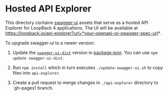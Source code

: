 # Hosted API Explorer

This directory contains [swagger-ui](https://github.com/swagger-api/swagger-ui) assets that serve as a hosted API Explorer for LoopBack 4 applications. The UI will be available at https://loopback.io/api-explorer?url=*your-openapi-or-swagger-spec-url*.

To upgrade swagger-ui to a newer version:

1. Update the [`swagger-ui-dist`](https://www.npmjs.com/package/swagger-ui-dist) version in [package.json](https://github.com/strongloop/loopback.io/blob/gh-pages/package.json). You can use `npm update swagger-ui-dist`.

2. Run `npm install` which in turn executes `./update-swagger-ui.sh` to copy files into `api-explorer`.

3. Create a pull request to merge changes in `./api-explorer` directory to `gh-pages1 branch.


